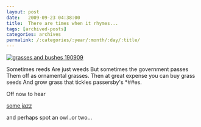 ```yaml
---
layout: post
date:	2009-09-23 04:38:00
title:  There are times when it rhymes...
tags: [archived-posts]
categories: archives
permalink: /:categories/:year/:month/:day/:title/
---
```

<a href="http://s562.photobucket.com/albums/ss67/pugaippadam/?action=view&current=IMG_6672.jpg" target="_blank"><img src="http://i562.photobucket.com/albums/ss67/pugaippadam/IMG_6672.jpg" border="0" alt="grasses and bushes 190909"></a>


Sometimes reeds
Are just weeds
But sometimes the government passes
Them off as ornamental grasses.
Then at great expense you can buy grass seeds
And grow grass that tickles passersby's *##es.

Off now to hear

<a href="http://www.mohistory.org/education-and-events/events"> some jazz </a>

and perhaps spot an owl..or two...
